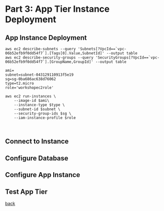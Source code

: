 # Part 3: App Tier Instance Deployment
## App Instance Deployment

```
aws ec2 describe-subnets --query 'Subnets[?VpcId==`vpc-06b52efb9f0dd54f7`].[Tags[0].Value,SubnetId]' --output table
aws ec2 describe-security-groups --query 'SecurityGroups[?VpcId==`vpc-06b52efb9f0dd54f7`].[GroupName,GroupId]' --output table

```

```
ami=
subnet=subnet-043129110913f5e19
sg=sg-0ba686ac638d76062
type=t2.micro
role='workshopec2role'
```
```
aws ec2 run-instances \
    --image-id $ami\
    --instance-type $type \
    --subnet-id $subnet \
    --security-group-ids $sg \
    --iam-instance-profile $role



```
## Connect to Instance
## Configure Database
## Configure App Instance
## Test App Tier




[back](readme.md)
